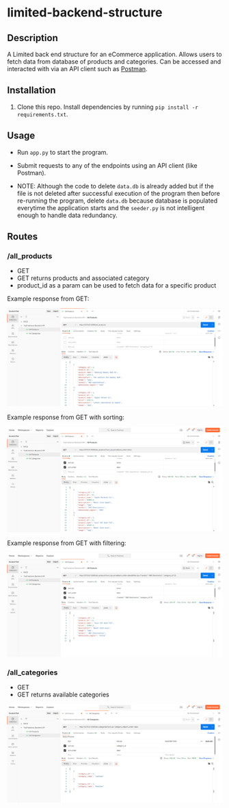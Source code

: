 # limited-backend-structure

## Description

A Limited back end structure for an eCommerce application. Allows users to fetch data from database of products and categories. Can be accessed and interacted with via an API client such as [Postman](https://www.postman.com/product/api-client/).

## Installation

1. Clone this repo. Install dependencies by running `pip install -r requirements.txt`.

## Usage

- Run `app.py` to start the program.

- Submit requests to any of the endpoints using an API client (like Postman).

- NOTE: Although the code to delete `data.db` is already added but if the file is not deleted after successful execution
        of the program then before re-running the program, delete `data.db` because database is populated everytime the
        application starts and the `seeder.py` is not intelligent enough to handle data redundancy.

## Routes

### /all_products
 - GET
 - GET returns products and associated category
 - product_id as a param can be used to fetch data for a specific product

Example response from GET:

![Product GET](./assets/all-products.png?raw=true)

Example response from GET with sorting:

![Product GET](./assets/all-products-with-sorting.png?raw=true)

Example response from GET with filtering:

![Product GET](./assets/all-products-with-filtering.png?raw=true)


### /all_categories
 - GET
 - GET returns available categories

![Category GET](./assets/all-categories.png?raw=true)
